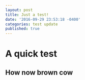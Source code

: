 ```yaml
---
layout: post
title: Just a test!
date: '2016-09-29 23:53:18 -0400'
categories: test update
published: true
---
```

# A quick test

## How now brown cow
